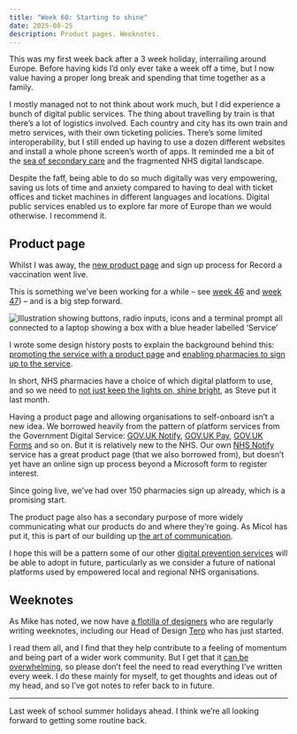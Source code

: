 ```yaml
---
title: "Week 60: Starting to shine"
date: 2025-08-25
description: Product pages. Weeknotes.
---
```


This was my first week back after a 3 week holiday, interrailing around Europe. Before having kids I’d only ever take a week off a time, but I now value having a proper long break and spending that time together as a family.

I mostly managed not to not think about work much, but I did experience a bunch of digital public services. The thing about travelling by train is that there’s a lot of logistics involved. Each country and city has its own train and metro services, with their own ticketing policies. There’s some limited interoperability, but I still ended up having to use a dozen different websites and install a whole phone screen’s worth of apps. It reminded me a bit of the [sea of secondary care](/posts/week-43-services-week/) and the fragmented NHS digital landscape.

Despite the faff, being able to do so much digitally was very empowering, saving us lots of time and anxiety compared to having to deal with ticket offices and ticket machines in different languages and locations. Digital public services enabled us to explore far more of Europe than we would otherwise. I recommend it.

## Product page

Whilst I was away, the [new product page](https://www.ravs.england.nhs.uk/) and sign up process for Record a vaccination went live.

This is something we’ve been working for a while – see [week 46](/posts/week-46-product-comms/) and [week 47](/posts/week-47-blue-skies/)) – and is a big step forward.

![Illustration showing buttons, radio inputs, icons and a terminal prompt all connected to a laptop showing a box with a blue header labelled ‘Service’](/images/ravs-product-page.png)

I wrote some design history posts to explain the background behind this: [promoting the service with a product page](https://design-history.prevention-services.nhs.uk/record-a-vaccination/2025/08/promoting-the-service-with-a-product-page/) and [enabling pharmacies to sign up to the service](https://design-history.prevention-services.nhs.uk/record-a-vaccination/2025/08/enabling-pharmacies-to-sign-up/).

In short, NHS pharmacies have a choice of which digital platform to use, and so we need to [not just keep the lights on, shine bright](https://visitmy.website/2025/07/31/dont-just-keep-the-lights-on-shine-bright/), as Steve put it last month.

Having a product page and allowing organisations to self-onboard isn’t a new idea. We borrowed heavily from the pattern of platform services from the Government Digital Service: [GOV.UK Notify](https://www.notifications.service.gov.uk), [GOV.UK Pay](https://www.payments.service.gov.uk), [GOV.UK Forms](https://www.forms.service.gov.uk) and so on. But it is relatively new to the NHS. Our own [NHS Notify](https://notify.nhs.uk) service has a great product page (that we also borrowed from), but doesn’t yet have an online sign up process beyond a Microsoft form to register interest.

Since going live, we’ve had over 150 pharmacies sign up already, which is a promising start.

The product page also has a secondary purpose of more widely communicating what our products do and where they’re going. As Micol has put it, this is part of our building up [the art of communication](https://medium.com/@micolartom/week-5-the-art-of-communication-622f4108f9af).

I hope this will be a pattern some of our other [digital prevention services](https://www.digital-prevention-services.nhs.uk) will be able to adopt in future, particularly as we consider a future of national platforms used by empowered local and regional NHS organisations.

## Weeknotes

As Mike has noted, we now have [a flotilla of designers](https://mikegallagher.org/posts/cognition-in-the-flotilla/) who are regularly writing weeknotes, including our Head of Design [Tero](https://medium.com/@teropsv) who has just started.

I read them all, and I find that they help contribute to a feeling of momentum and being part of a wider work community. But I get that it [can be overwhelming](https://medium.com/@jjknowles/storytelling-through-research-and-weeknotes-3f8966750582), so please don’t feel the need to read everything I’ve written every week. I do these mainly for myself, to get thoughts and ideas out of my head, and so I’ve got notes to refer back to in future.

---

Last week of school summer holidays ahead. I think we’re all looking forward to getting some routine back.
